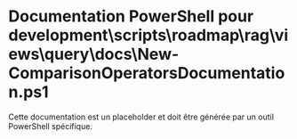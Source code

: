 # Documentation PowerShell pour development\scripts\roadmap\rag\views\query\docs\New-ComparisonOperatorsDocumentation.ps1

Cette documentation est un placeholder et doit être générée par un outil PowerShell spécifique.
